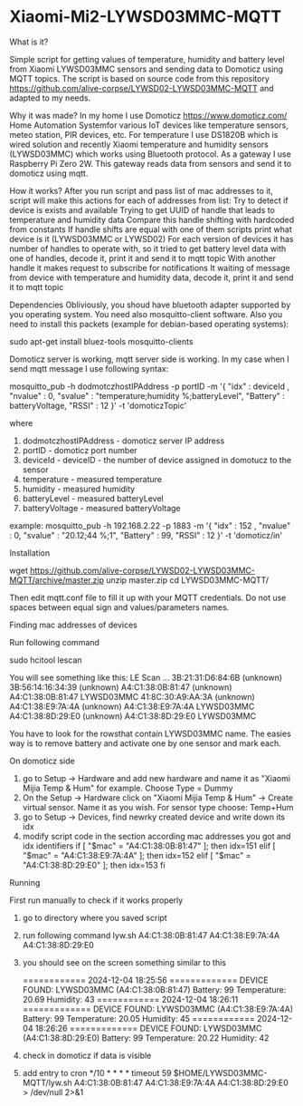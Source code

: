# Xiaomi-Mi2-LYWSD03MMC-MQTT
What is it?

Simple script for getting values of temperature, humidity and battery level from Xiaomi LYWSD03MMC sensors and sending data to Domoticz using MQTT topics. The script is based on source code from this repository https://github.com/alive-corpse/LYWSD02-LYWSD03MMC-MQTT and adapted to my needs.

Why it was made?
In my home I use Domoticz https://www.domoticz.com/ Home Automation Systemfor various IoT devices like temperature sensors, meteo station, PIR devices, etc. For temperature I use DS1820B which is wired solution and recently Xiaomi temperature and humidity sensors (LYWSD03MMC) which works using Bluetooth protocol. As a gateway I use Raspberry Pi Zero 2W. This gateway reads data from sensors and send it to domoticz using mqtt. 

How it works?
After you run script and pass list of mac addresses to it, script will make this actions for each of addresses from list:
Try to detect if device is exists and available
Trying to get UUID of handle that leads to temperature and humidity data
Compare this handle shifting with hardcoded from constants
If handle shifts are equal with one of them scripts print what device is it (LYWSD03MMC or LYWSD02)
For each version of devices it has number of handles to operate with, so it tried to get battery level data with one of handles, decode it, print it and send it to mqtt topic
With another handle it makes request to subscribe for notifications
It waiting of message from device with temperature and humidity data, decode it, print it and send it to mqtt topic

Dependencies
Obliviously, you shoud have bluetooth adapter supported by you operating system. You need also mosquitto-client software. Also you need to install this packets (example for debian-based operating systems):

sudo apt-get install bluez-tools mosquitto-clients

Domoticz server is working, mqtt server side is working. 
In my case when I send mqtt message I use following syntax:

mosquitto_pub -h dodmotczhostIPAddress -p portID -m '{ "idx" : deviceId , "nvalue" : 0, "svalue" : "temperature;humidity %;batteryLevel", "Battery" : batteryVoltage, "RSSI" : 12 }' -t 'domoticzTopic'

where
1. dodmotczhostIPAddress - domoticz server IP address
2. portID - domoticz port number
3. deviceId - deviceID - the number of device assigned in domotucz to the sensor
4. temperature - measured temperature
5. humidity - measured humidity
6. batteryLevel - measured batteryLevel
7. batteryVoltage - measured batteryVoltage

example: mosquitto_pub -h 192.168.2.22 -p 1883 -m '{ "idx" : 152 , "nvalue" : 0, "svalue" : "20.12;44 %;1", "Battery" : 99, "RSSI" : 12 }' -t 'domoticz/in'

Installation

wget https://github.com/alive-corpse/LYWSD02-LYWSD03MMC-MQTT/archive/master.zip
unzip master.zip
cd LYWSD03MMC-MQTT/

Then edit mqtt.conf file to fill it up with your MQTT credentials. Do not use spaces between equal sign and values/parameters names.

Finding mac addresses of devices

Run following command

sudo hcitool lescan

You will see something like this:
LE Scan ...
3B:21:31:D6:84:6B (unknown)
3B:56:14:16:34:39 (unknown)
A4:C1:38:0B:81:47 (unknown)
A4:C1:38:0B:81:47 LYWSD03MMC
41:8C:30:A9:AA:3A (unknown)
A4:C1:38:E9:7A:4A (unknown)
A4:C1:38:E9:7A:4A LYWSD03MMC
A4:C1:38:8D:29:E0 (unknown)
A4:C1:38:8D:29:E0 LYWSD03MMC

You have to look for the rowsthat contain LYWSD03MMC name. The easies way is to remove battery and activate one by one sensor and mark each. 

On domoticz side
1. go to Setup -> Hardware and add new hardware and name it as "Xiaomi Mijia Temp & Hum" for example. Choose Type = Dummy
2. On the Setup -> Hardware click on "Xiaomi Mijia Temp & Hum" -> Create virtual sensor. Name it as you wish. For sensor type choose: Temp+Hum
3. go to Setup -> Devices, find newrky created device and write down its idx
4. modify script code in the section according mac addresses you got and idx identifiers
  if [ "$mac" = "A4:C1:38:0B:81:47" ]; then
    idx=151
  elif [ "$mac" = "A4:C1:38:E9:7A:4A" ]; then
    idx=152
  elif [ "$mac" = "A4:C1:38:8D:29:E0" ]; then
    idx=153
  fi

Running

First run manually to check if it works properly
1. go to directory where you saved script
2. run following command
   lyw.sh A4:C1:38:0B:81:47 A4:C1:38:E9:7A:4A A4:C1:38:8D:29:E0
3. you should see on the screen something similar to this

   ============ 2024-12-04 18:25:56 =============
   DEVICE FOUND: LYWSD03MMC (A4:C1:38:0B:81:47)
   Battery: 99
   Temperature: 20.69
   Humidity: 43
   ============ 2024-12-04 18:26:11 =============
   DEVICE FOUND: LYWSD03MMC (A4:C1:38:E9:7A:4A)
   Battery: 99
   Temperature: 20.05
   Humidity: 45
   ============ 2024-12-04 18:26:26 =============
   DEVICE FOUND: LYWSD03MMC (A4:C1:38:8D:29:E0)
   Battery: 99
   Temperature: 20.22
   Humidity: 42
4. check in domoticz if data is visible
5. add entry to cron
  */10 * * * * timeout 59 $HOME/LYWSD03MMC-MQTT/lyw.sh A4:C1:38:0B:81:47 A4:C1:38:E9:7A:4A A4:C1:38:8D:29:E0 > /dev/null 2>&1
